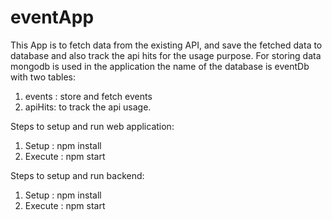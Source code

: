 # eventApp

This App is to fetch data from the existing API, and save the fetched data to database and also track the api hits for the usage purpose.
For storing data mongodb is used in the application the name of the database is eventDb with two tables:
1. events : store and fetch events
2. apiHits: to track the api usage.

Steps to setup and run web application:
1. Setup : npm install
2. Execute : npm start

Steps to setup and run backend:
1. Setup : npm install
2. Execute : npm start
